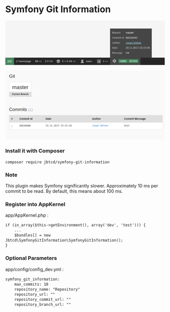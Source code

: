Symfony Git Information
=========================

![GitSymfonyToolbar](git-extension-toolbar.png "GitSymfonyToolbar")

![GitSymfony](git-extension.png "GitSymfonyExtension")

### Install it with Composer

    composer require jbtcd/symfony-git-information
    
### Note

This plugin makes Symfony significantly slower.
Approximately 10 ms per commit to be read. By default, this means about 100 ms.

### Register into AppKernel

app/AppKernel.php :

    if (in_array($this->getEnvironment(), array('dev', 'test'))) {
        ...
        $bundles[] = new Jbtcd\SymfonyGitInformation\SymfonyGitInformation();
    }
    
### Optional Parameters

app/config/config_dev.yml :

    symfony_git_information:
        max_commits: 10
        repository_name: "Repository"
        repository_url: ""
        repository_commit_url: ""
        repository_branch_url: ""
